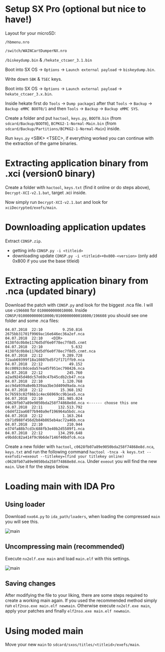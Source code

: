 # Setup SX Pro (optional but nice to have!)

Layout for your microSD:

`/hbmenu.nro`

`/switch/WAINCartDumperNX.nro`

`/biskeydump.bin` & `/hekate_ctcaer_3.1.bin`

Boot into SX OS -> `Options` -> `Launch external payload` -> `biskeydump.bin`.

Write down `SBK` & `TSEC` keys.

Boot into SX OS -> `Options` -> `Launch external payload` -> `hekate_ctcaer_3.x.bin`.

Inside hekate first do `Tools` -> `Dump package1` after that `Tools` -> `Backup` -> `Backup eMMC BOOT0/1` and then `Tools` -> `Backup` -> `Backup eMMC SYS`.

Create a folder and put `hactool`, `keys.py`, `BOOT0.bin` (from `sdcard/Backup/BOOT0`), `BCPKG2-1-Normal-Main.bin` (from `sdcard/Backup/Partitions/BCPKG2-1-Normal-Main`) inside.

Run `keys.py` \<SBK\> \<TSEC\>, if everything worked you can continue with the extraction of the game binaries.

# Extracting application binary from .xci (version0 binary)

Create a folder with `hactool`, `keys.txt` (find it online or do steps above), `Decrypt-XCI-v2.1.bat`, target .xci inside.

Now simply run `Decrypt-XCI-v2.1.bat` and look for `xciDecrypted/exefs/main`.

# Downloading application updates

Extract `CDNSP.zip`.
- getting info `CDNSP.py -i <titleid>`
- downloading update `CDNSP.py -i <titleid>+0x800-<version>` (only add 0x800 if you use the base titleid)

# Extracting application binary from .nca (updated binary)

Download the patch with `CDNSP.py` and look for the biggest .nca file. I will use `v196608` for `0100000000010000`. Inside `CDNSP/0100000000010000/0100000000010800/196608` you should see one folder and some .nca files:

```
04.07.2018  22:10         9.250.816 2675bb31701f9969ac16e646ec36a2ef.nca
04.07.2018  22:10    <DIR>          4138fdc0b8e1176d5df6e0f78ec7f8d5.cnmt
04.07.2018  22:10             5.632 4138fdc0b8e1176d5df6e0f78ec7f8d5.cnmt.nca
04.07.2018  22:12         9.289.728 72aab69399f18a10807bd5f2f171ffb9.nca
04.07.2018  22:12            49.152 8cc0092c0dceda57ea45f951ec798426.nca
04.07.2018  22:12           245.760 a2ad9245d40dc57e69c47b45cdb2cb47.nca
04.07.2018  22:10         1.120.768 acc9da939a8e0b339aa3be3d409d9ada.nca
04.07.2018  22:12        15.368.192 bc76593c02f86b1c4ec66969cc9b1ea5.nca
04.07.2018  22:10       281.985.024 c0628fb07a89e9050bda258f74868e8d.nca <------ choose this one
04.07.2018  22:11       132.513.792 c6d4f22aa6077b940a9ef196964a5bdc.nca
04.07.2018  22:12         1.163.264 cb71d988f456d2b84b865eb4ac72a46b.nca
04.07.2018  22:10           210.944 e374fa88b7cd3c688fb3e40b2d5589f1.nca
04.07.2018  22:12       134.299.648 e9bddc82a414f9c9b6de7146f40bdfc6.nca
```

Create a new folder with `hactool`, `c0628fb07a89e9050bda258f74868e8d.nca`, `keys.txt` and run the following command `hactool -tnca -k keys.txt --exefsdir=exeout --titlekey=(find your titlekey online) c0628fb07a89e9050bda258f74868e8d.nca`. Under `exeout` you will find the new `main`. Use it for the steps below.

# Loading main with IDA Pro
## Using loader

Download `nxo64.py` to `ida_path/loaders`, when loading the compressed `main` you will see this.

![main](https://raw.githubusercontent.com/Mila432/switch_rom_hacking/master/png/1.png)

## Uncompressing main (recommended)

Execute `nx2elf.exe main` and load `main.elf` with this settings.

![main](https://raw.githubusercontent.com/Mila432/switch_rom_hacking/master/png/2.png)

## Saving changes

After modifying the file to your liking, there are some steps required to create a working main again.
If you used the recommended method simply run `elf2nso.exe main.elf newmain`.
Otherwise execute `nx2elf.exe main`, apply your patches and finally `elf2nso.exe main.elf newmain`.

# Using moded main

Move your new `main` to `sdcard/sxos/titles/<titleid>/exefs/main`.